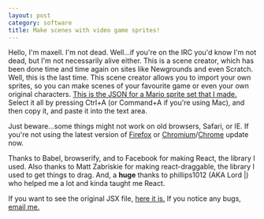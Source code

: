 ```yaml
---
layout: post
category: software
title: Make scenes with video game sprites!
---
```


<script src="/files/scene-creator/sc.min.js"></script>

Hello, I'm maxell. I'm not dead. Well...if you're on the IRC you'd know I'm not dead, but I'm not necessarily alive either. This is a scene creator, which has been done time and time again on sites like Newgrounds and even Scratch. Well, this is the last time. This scene creator allows you to import your own sprites, so you can make scenes of your favourite game or even your own original characters. [This is the JSON for a Mario sprite set that I made.](/files/scene-creator/imagesets/mario1.json) Select it all by pressing Ctrl+A (or Command+A if you're using Mac), and then copy it, and paste it into the text area.

Just beware...some things might not work on old browsers, Safari, or IE. If you're not using the latest version of [Firefox](https://www.mozilla.org/en-GB/firefox/new/) or [Chromium](https://download-chromium.appspot.com/)/[Chrome](http://www.google.com/chrome/) update now.

<style>
  .draggy {
    box-sizing: border-box;
  }

  .box {
    font-family: sans-serif;
    font-size: 10pt;
  	margin-top: 5px;
  	margin-bottom: 5px;
    background-color: #CDF;
    border-width: thin;
    border-color: #369;
    border-style: solid;
  }

  .sprite {
    position: absolute;
  }

  .background {
    position: relative;
  }

  .bubble {
    font-family: sans-serif;
    font-size: 10pt;
    padding: 2px;
    box-sizing: border-box;
    position: absolute;
    border: 1px solid black;
    background-color: white;
  }
</style>

<div id="view"></div>

Thanks to Babel, browserify, and to Facebook for making React, the library I used. Also thanks to Matt Zabriskie for making react-draggable, the library I used to get things to drag. And, a **huge** thanks to phillips1012 (AKA Lord &#124;) who helped me a lot and kinda taught me React.

If you want to see the original JSX file, [here it is.](/files/scene-creator/sc.jsx) If you notice any bugs, [email me.](mailto:0087yugbocaj@gmail.com)

